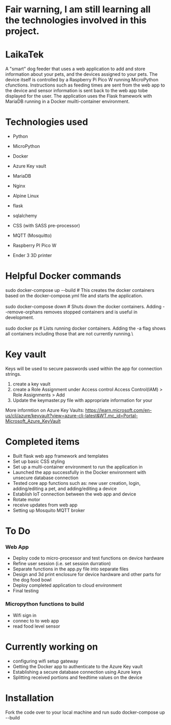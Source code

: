 # Fair warning, I am still learning all the technologies involved in this project. 

# LaikaTek
A "smart" dog feeder that uses a web application to add and store information about your pets, and the devices assigned to your pets. The device itself is controlled by a Raspberry Pi Pico W running MicroPython cfunctions. Instructions such as feeding times are sent from the web app to the device and sensor information is sent back to the web app tobe displayed for the user. The application uses the Flask framework with MariaDB running in a Docker muilti-container environment.

# Technologies used
- Python
- MicroPython
- Docker
- Azure Key vault
- MariaDB
- Nginx
- Alpine Linux
- flask
- sqlalchemy
- CSS (with SASS pre-processor)
- MQTT (Mosquitto)

- Raspberry PI Pico W
- Ender 3 3D printer

# Helpful Docker commands

sudo docker-compose up --build # This creates the docker containers based on the docker-compose.yml file and starts the application.\
\
sudo docker-compose down # Shuts down the docker containers. Adding --remove-orphans removes stopped containers and is useful in development.\
\
sudo docker ps # Lists running docker containers. Adding the -a flag shows all containers including those that are not currently running.\


# Key vault 
Keys will be used to secure passwords used within the app for connection strings.

1. create a key vault
2. create a Role Assignment under Access control
    Access Control(IAM) > Role Assignments > Add
3. Update the keymaster.py file with appropriate information for your

More informtion  on Azure Key Vaults: https://learn.microsoft.com/en-us/cli/azure/keyvault?view=azure-cli-latest&WT.mc_id=Portal-Microsoft_Azure_KeyVault

# Completed items
- Built flask web app framework and templates
- Set up basic CSS styling
- Set up a multi-container environment to run the application in
- Launched the app successfully in the Docker environment with unsecure database connection
- Tested core app functions such as: new user creation, login, adding/editing a pet, and adding/editing a device
- Establish IoT connection between the web app and device
- Rotate motor
- receive updates from web app
- Setting up Mosquito MQTT broker

# To Do
### Web App
- Deploy code to micro-processor and test functions on device hardware
- Refine user session (i.e. set session durration)
- Separate functions in the app.py file into separate files
- Design and 3d print enclosure for device hardware and other parts for the dog food bowl
- Deploy completed application to cloud environment
- Final testing

### Micropython functions to build
- Wifi sign in
- connec to to web app
- read food level sensor


# Currently working on
- configuring wifi setup gateway
- Getting the Docker app to authenticate to the Azure Key vault
- Establishing a secure database connection using Azure keys
- Splitting received portions and feedtime values on the device


# Installation

Fork the code over to your local machine and run sudo docker-compose up --build
